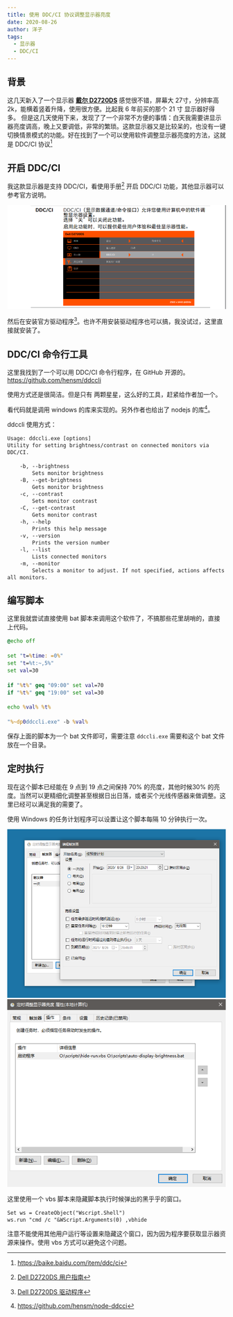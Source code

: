 ```yaml
---
title: 使用 DDC/CI 协议调整显示器亮度
date: 2020-08-26
author: 洋子
tags:
  - 显示器
  - DDC/CI
---
```


## 背景
这几天新入了一个显示器 **[戴尔 D2720DS](https://union-click.jd.com/jdc?e=&p=AyIGZRprFQMTBlQcWBAFGgJSKx9KWkxYZUIeUENQDEsFA1BWThgJBABAHUBZCQUdRUFGGRJDD1MdQlUQQwVKDFRXFk8jQA4SBlQaWhIBFwBdHlwlAU1zVnoYTwVwTA1nU3cDYGQCT18dYh4LZRprFQMTBVYdXBcCEzdlG1wlVHwHVBpaFAMTBFYeaxQyEgNdEl8UAxEEUBNfFDIVB1wrHV1JWlkPK2slASI3ZRtrFjJQaVdLDBdQFQNST1pFARcHARoIFQsUAVFPWhBRRlJUHg8TMhAGVB9S)** 感觉很不错，屏幕大 27寸，分辨率高 2k，能横着竖着升降，使用很方便。比起我 6 年前买的那个 21 寸 显示器好得多。
但是这几天使用下来，发现了了一个非常不方便的事情：白天我需要讲显示器亮度调高，晚上又要调低，非常的繁琐。这款显示器又是比较呆的，也没有一键切换情景模式的功能。好在找到了一个可以使用软件调整显示器亮度的方法，这就是 DDC/CI 协议[^1]

## 开启 DDC/CI
我这款显示器是支持 DDC/CI，看使用手册[^2] 开启 DDC/CI 功能，其他显示器可以参考官方说明。

![图片](./FILES/2020-08-26-ddcci.md/fefb74ae.png)

然后在安装官方驱动程序[^3]。也许不用安装驱动程序也可以搞，我没试过，这里直接就安装了。

## DDC/CI 命令行工具
这里我找到了一个可以用 DDC/CI 命令行程序，在 GitHub 开源的。
https://github.com/hensm/ddccli

使用方式还是很简洁。但是只有 两颗星星，这么好的工具，赶紧给作者加一个。

看代码就是调用 windows 的库来实现的。另外作者也给出了 nodejs 的库[^4]。

ddccli 使用方式：
```
Usage: ddccli.exe [options]
Utility for setting brightness/contrast on connected monitors via DDC/CI.

    -b, --brightness
        Sets monitor brightness
    -B, --get-brightness
        Gets monitor brightness
    -c, --contrast
        Sets monitor contrast
    -C, --get-contrast
        Gets monitor contrast
    -h, --help
        Prints this help message
    -v, --version
        Prints the version number
    -l, --list
        Lists connected monitors
    -m, --monitor
        Selects a monitor to adjust. If not specified, actions affects all monitors.
```

## 编写脚本
这里我就尝试直接使用 bat 脚本来调用这个软件了，不搞那些花里胡哨的，直接上代码。

```bat
@echo off

set "t=%time: =0%"
set "t=%t:~,5%"
set val=30

if "%t%" geq "09:00" set val=70
if "%t%" geq "19:00" set val=30

echo %val% %t%

"%~dp0ddccli.exe" -b %val%
```

保存上面的脚本为一个 bat 文件即可，需要注意 `ddccli.exe` 需要和这个 bat 文件放在一个目录。

## 定时执行
现在这个脚本已经能在 9 点到 19 点之间保持 70% 的亮度，其他时候30% 的亮度。当然可以更精细化调整甚至根据日出日落，或者买个光线传感器来做调整。这里已经可以满足我的需要了。

使用 Windows 的任务计划程序可以设置让这个脚本每隔 10 分钟执行一次。

![图片](./FILES/2020-08-26-ddcci.md/397dc48f.png)
![图片](./FILES/2020-08-26-ddcci.md/68886fdb.png)

这里使用一个 vbs 脚本来隐藏脚本执行时候弹出的黑乎乎的窗口。

```vbs
Set ws = CreateObject("Wscript.Shell")
ws.run "cmd /c "&WScript.Arguments(0) ,vbhide
```

注意不能使用其他用户运行等设置来隐藏这个窗口，因为因为程序要获取显示器资源来操作。使用 vbs 方式可以避免这个问题。

[^1]: https://baike.baidu.com/item/ddc/ci
[^2]: [Dell D2720DS 用户指南](https://downloads.dell.com/manuals/all-products/esuprt_display_projector/esuprt_display/dell-d2720ds-monitor_users-guide_zh-cn.pdf)
[^3]: [Dell D2720DS 驱动程序](https://www.dell.com/support/home/zh-cn/product-support/product/dell-d2720ds-monitor/drivers)
[^4]: https://github.com/hensm/node-ddcci
